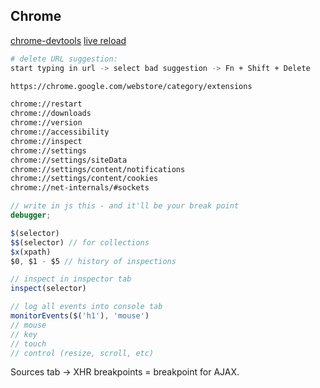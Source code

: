Chrome
-

[chrome-devtools](https://developers.google.com/web/tools/chrome-devtools)
[live reload](https://chrome.google.com/webstore/detail/livereload/jnihajbhpnppcggbcgedagnkighmdlei?hl=en-US)

````sh
# delete URL suggestion:
start typing in url -> select bad suggestion -> Fn + Shift + Delete

https://chrome.google.com/webstore/category/extensions

chrome://restart
chrome://downloads
chrome://version
chrome://accessibility
chrome://inspect
chrome://settings
chrome://settings/siteData
chrome://settings/content/notifications
chrome://settings/content/cookies
chrome://net-internals/#sockets
````

````js
// write in js this - and it'll be your break point
debugger;

$(selector)
$$(selector) // for collections
$x(xpath)
$0, $1 - $5 // history of inspections

// inspect in inspector tab
inspect(selector)

// log all events into console tab
monitorEvents($('h1'), 'mouse')
// mouse
// key
// touch
// control (resize, scroll, etc)
````

Sources tab -> XHR breakpoints = breakpoint for AJAX.

